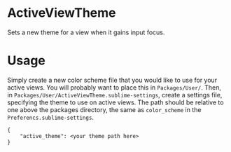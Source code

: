 # ActiveViewTheme
Sets a new theme for a view when it gains input focus. 

# Usage
Simply create a new color scheme file that you would like to use for your active views. You will probably want to place this in `Packages/User/`. Then, in `Packages/User/ActiveViewTheme.sublime-settings`, create a settings file, specifying the theme to use on active views. The path should be relative to one above the packages directory, the same as `color_scheme` in the `Preferencs.sublime-settings`.

    {
    	"active_theme": <your theme path here>
    }